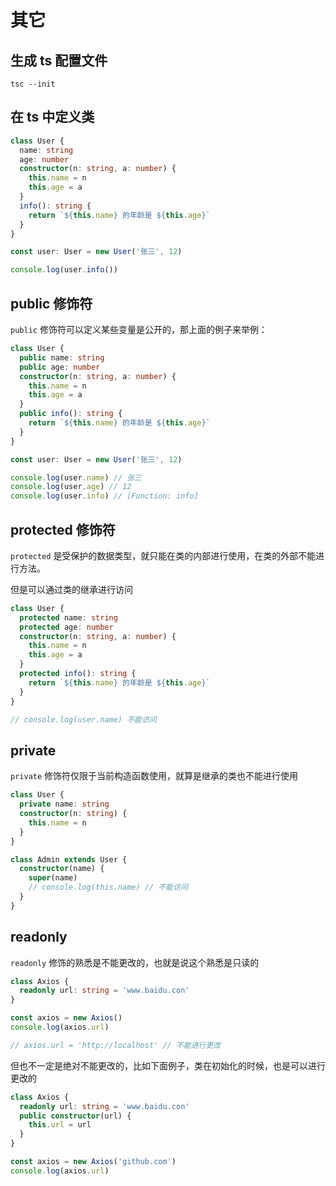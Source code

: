 # 其它

## 生成 ts 配置文件

```shell
tsc --init
```

## 在 ts 中定义类

```ts
class User {
  name: string
  age: number
  constructor(n: string, a: number) {
    this.name = n
    this.age = a
  }
  info(): string {
    return `${this.name} 的年龄是 ${this.age}`
  }
}

const user: User = new User('张三', 12)

console.log(user.info())
```

## public 修饰符

`public` 修饰符可以定义某些变量是公开的，那上面的例子来举例：

```ts
class User {
  public name: string
  public age: number
  constructor(n: string, a: number) {
    this.name = n
    this.age = a
  }
  public info(): string {
    return `${this.name} 的年龄是 ${this.age}`
  }
}

const user: User = new User('张三', 12)

console.log(user.name) // 张三
console.log(user.age) // 12
console.log(user.info) // [Function: info]
```

## protected 修饰符

`protected` 是受保护的数据类型，就只能在类的内部进行使用，在类的外部不能进行方法。

但是可以通过类的继承进行访问

```ts
class User {
  protected name: string
  protected age: number
  constructor(n: string, a: number) {
    this.name = n
    this.age = a
  }
  protected info(): string {
    return `${this.name} 的年龄是 ${this.age}`
  }
}

// console.log(user.name) 不能访问
```

## private

`private` 修饰符仅限于当前构造函数使用，就算是继承的类也不能进行使用

```ts
class User {
  private name: string
  constructor(n: string) {
    this.name = n
  }
}

class Admin extends User {
  constructor(name) {
    super(name)
    // console.log(this.name) // 不能访问
  }
}
```

## readonly

`readonly` 修饰的熟悉是不能更改的，也就是说这个熟悉是只读的

```ts
class Axios {
  readonly url: string = 'www.baidu.con'
}

const axios = new Axios()
console.log(axios.url)

// axios.url = 'http://localhost' // 不能进行更改
```

但也不一定是绝对不能更改的，比如下面例子，类在初始化的时候，也是可以进行更改的

```ts
class Axios {
  readonly url: string = 'www.baidu.con'
  public constructor(url) {
    this.url = url
  }
}

const axios = new Axios('github.com')
console.log(axios.url)
```
